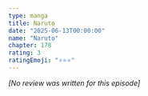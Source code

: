 ```yaml
---
type: manga
title: Naruto
date: "2025-06-13T00:00:00"
name: "Naruto"
chapter: 178
rating: 3
ratingEmoji: "⭐️⭐️⭐️"
---
```


_[No review was written for this episode]_